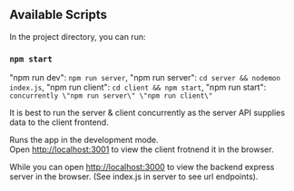 ## Available Scripts

In the project directory, you can run:

### `npm start`
"npm run dev": `npm run server`,
"npm run server": `cd server && nodemon index.js`,
"npm run client": `cd client && npm start`,
"npm run start": `concurrently \"npm run server\" \"npm run client\"`

It is best to run the server & client concurrently as the server API supplies data to the client frontend.

Runs the app in the development mode.\
Open [http://localhost:3001](http://localhost:3001) to view the client frotnend it in the browser.
 
While you can open [http://localhost:3000](http://localhost:3000) to view the backend express server in the browser. (See index.js in server to see url endpoints).

